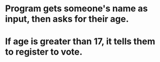 # Program gets someone's name as input, then asks for their age. 
# If age is greater than 17, it tells them to register to vote.